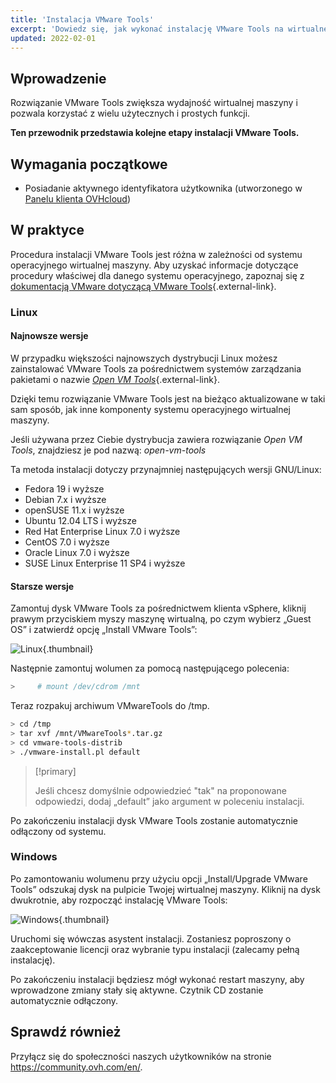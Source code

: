```yaml
---
title: 'Instalacja VMware Tools'
excerpt: 'Dowiedz się, jak wykonać instalację VMware Tools na wirtualnej maszynie'
updated: 2022-02-01
---
```


## Wprowadzenie

Rozwiązanie VMware Tools zwiększa wydajność wirtualnej maszyny i pozwala korzystać z wielu użytecznych i prostych funkcji.

**Ten przewodnik przedstawia kolejne etapy instalacji VMware Tools.**

## Wymagania początkowe

- Posiadanie aktywnego identyfikatora użytkownika (utworzonego w [Panelu klienta OVHcloud](https://www.ovh.com/auth/?action=gotomanager&from=https://www.ovh.pl/&ovhSubsidiary=pl))

## W praktyce

Procedura instalacji VMware Tools jest różna w zależności od systemu operacyjnego wirtualnej maszyny. Aby uzyskać informacje dotyczące procedury właściwej dla danego systemu operacyjnego, zapoznaj się z [dokumentacją VMware dotyczącą VMware Tools](https://kb.vmware.com/s/article/1014294){.external-link}.

### Linux

#### Najnowsze wersje

W przypadku większości najnowszych dystrybucji Linux możesz zainstalować VMware Tools za pośrednictwem systemów zarządzania pakietami o nazwie [*Open VM Tools*](https://kb.vmware.com/s/article/2073803){.external-link}.

Dzięki temu rozwiązanie VMware Tools jest na bieżąco aktualizowane w taki sam sposób, jak inne komponenty systemu operacyjnego wirtualnej maszyny. 

Jeśli używana przez Ciebie dystrybucja zawiera rozwiązanie *Open VM Tools*, znajdziesz je pod nazwą: *open-vm-tools*

Ta metoda instalacji dotyczy przynajmniej następujących wersji GNU/Linux:

- Fedora 19 i wyższe
- Debian 7.x i wyższe
- openSUSE 11.x i wyższe
- Ubuntu 12.04 LTS i wyższe
- Red Hat Enterprise Linux 7.0 i wyższe
- CentOS 7.0 i wyższe
- Oracle Linux 7.0 i wyższe
- SUSE Linux Enterprise 11 SP4 i wyższe

#### Starsze wersje

Zamontuj dysk VMware Tools za pośrednictwem klienta vSphere, kliknij prawym przyciskiem myszy maszynę wirtualną, po czym wybierz „Guest OS” i zatwierdź opcję „Install VMware Tools”:

![Linux](images_tools.png){.thumbnail}

Następnie zamontuj wolumen za pomocą następującego polecenia:

```sh
>     # mount /dev/cdrom /mnt
```

Teraz rozpakuj archiwum VMwareTools do /tmp.

```sh
> cd /tmp 
> tar xvf /mnt/VMwareTools*.tar.gz
> cd vmware-tools-distrib
> ./vmware-install.pl default
```

> [!primary]
>
> Jeśli chcesz domyślnie odpowiedzieć "tak" na proponowane odpowiedzi, dodaj „default” jako argument w poleceniu instalacji.
> 

Po zakończeniu instalacji dysk VMware Tools zostanie automatycznie odłączony od systemu.

### Windows

Po zamontowaniu wolumenu przy użyciu opcji „Install/Upgrade VMware Tools” odszukaj dysk na pulpicie Twojej wirtualnej maszyny. Kliknij na dysk dwukrotnie, aby rozpocząć instalację VMware Tools:

![Windows](images_windows.jpg){.thumbnail}

Uruchomi się wówczas asystent instalacji. Zostaniesz poproszony o zaakceptowanie licencji oraz wybranie typu instalacji (zalecamy pełną instalację).

Po zakończeniu instalacji będziesz mógł wykonać restart maszyny, aby wprowadzone zmiany stały się aktywne. Czytnik CD zostanie automatycznie odłączony. 

## Sprawdź również

Przyłącz się do społeczności naszych użytkowników na stronie <https://community.ovh.com/en/>.
